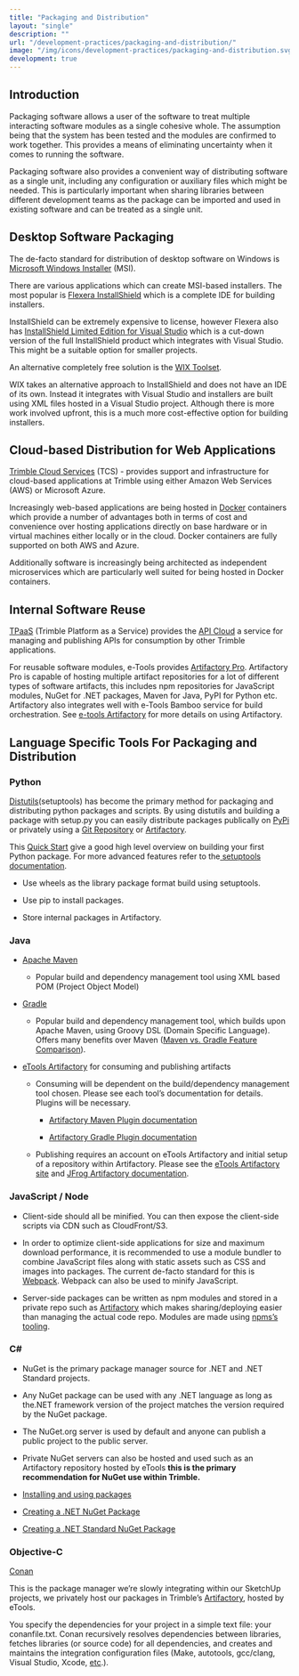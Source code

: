 ```yaml
---
title: "Packaging and Distribution"
layout: "single"
description: ""
url: "/development-practices/packaging-and-distribution/"
image: "/img/icons/development-practices/packaging-and-distribution.svg"
development: true
---
```


## Introduction

Packaging software allows a user of the software to treat multiple interacting software modules as a single cohesive whole. The assumption being that the system has been tested and the modules are confirmed to work together. This provides a means of eliminating uncertainty when it comes to running the software.

Packaging software also provides a convenient way of distributing software as a single unit, including any configuration or auxiliary files which might be needed. This is particularly important when sharing libraries between different development teams as the package can be imported and used in existing software and can be treated as a single unit.

## Desktop Software Packaging

The de-facto standard for distribution of desktop software on Windows is [Microsoft Windows Installer](<https://msdn.microsoft.com/en-us/library/windows/desktop/cc185688(v=vs.85).aspx>) (MSI).

There are various applications which can create MSI-based installers. The most popular is [Flexera InstallShield](https://www.flexerasoftware.com/producer/products/software-installation/installshield-software-installer/) which is a complete IDE for building installers.

InstallShield can be extremely expensive to license, however Flexera also has [InstallShield Limited Edition for Visual Studio](https://info.flexerasoftware.com/IS-EVAL-InstallShield-Limited-Edition-Visual-Studio) which is a cut-down version of the full InstallShield product which integrates with Visual Studio. This might be a suitable option for smaller projects.

An alternative completely free solution is the [WIX Toolset](https://wixtoolset.org/).

WIX takes an alternative approach to InstallShield and does not have an IDE of its own. Instead it integrates with Visual Studio and installers are built using XML files hosted in a Visual Studio project. Although there is more work involved upfront, this is a much more cost-effective option for building installers.

## Cloud-based Distribution for Web Applications

[Trimble Cloud Services](https://sites.google.com/a/trimble.com/tcs/) (TCS) - provides support and infrastructure for cloud-based applications at Trimble using either Amazon Web Services (AWS) or Microsoft Azure.

Increasingly web-based applications are being hosted in [Docker](https://www.docker.com) containers which provide a number of advantages both in terms of cost and convenience over hosting applications directly on base hardware or in virtual machines either locally or in the cloud. Docker containers are fully supported on both AWS and Azure.

Additionally software is increasingly being architected as independent microservices which are particularly well suited for being hosted in Docker containers.

## Internal Software Reuse

[TPaaS](https://sites.google.com/a/trimble.com/tpaas/) (Trimble Platform as a Service) provides the [API Cloud](https://sites.google.com/a/trimble.com/tpaas/projects/api-management/api-management) a service for managing and publishing APIs for consumption by other Trimble applications.

For reusable software modules, e-Tools provides [Artifactory Pro](https://www.jfrog.com/artifactory). Artifactory Pro is capable of hosting multiple artifact repositories for a lot of different types of software artifacts, this includes npm repositories for JavaScript modules, NuGet for .NET packages, Maven for Java, PyPI for Python etc. Artifactory also integrates well with e-Tools Bamboo service for build orchestration. See [ e-tools Artifactory](https://support.trimble.cloud/support/solutions/folders/25000000761) for more details on using Artifactory.

## Language Specific Tools For Packaging and Distribution

### Python

[Distutils](https://docs.python.org/3/library/)(setuptools) has become the primary method for packaging and distributing python packages and scripts. By using distutils and building a package with setup.py you can easily distribute packages publically on [PyPi](https://pypi.python.org/pypi) or privately using a [Git Repository](https://pip.pypa.io/en/stable/reference/pip_install/#git) or [Artifactory](https://www.jfrog.com/confluence/display/RTF/PyPI+Repositories).

This [Quick Start](https://the-hitchhikers-guide-to-packaging.readthedocs.io/en/latest/quickstart.html) give a good high level overview on building your first Python package. For more advanced features refer to the[ setuptools documentation](https://setuptools.readthedocs.io/en/latest/setuptools.html#basic-use).

- Use wheels as the library package format build using setuptools.

- Use pip to install packages.

- Store internal packages in Artifactory.

### Java

- [Apache Maven](https://maven.apache.org/)

  - Popular build and dependency management tool using XML based POM (Project Object Model)

- [Gradle](https://gradle.org/)

  - Popular build and dependency management tool, which builds upon Apache Maven, using Groovy DSL (Domain Specific Language). Offers many benefits over Maven ([Maven vs. Gradle Feature Comparison](https://gradle.org/maven-vs-gradle/)).

- [eTools Artifactory](https://sites.google.com/a/trimble.com/trimble-etools/tools) for consuming and publishing artifacts

  - Consuming will be dependent on the build/dependency management tool chosen. Please see each tool’s documentation for details. Plugins will be necessary.

    - [Artifactory Maven Plugin documentation](https://www.jfrog.com/confluence/display/RTF/Maven+Artifactory+Plugin)

    - [Artifactory Gradle Plugin documentation](https://www.jfrog.com/confluence/display/RTF/Gradle+Artifactory+Plugin)

  - Publishing requires an account on eTools Artifactory and initial setup of a repository within Artifactory. Please see the [eTools Artifactory site](https://sites.google.com/a/trimble.com/trimble-etools/tools) and [JFrog Artifactory documentation](https://www.jfrog.com/confluence/display/RTF/Welcome+to+Artifactory).

### JavaScript / Node

- Client-side should all be minified. You can then expose the client-side scripts via CDN such as CloudFront/S3.

- In order to optimize client-side applications for size and maximum download performance, it is recommended to use a module bundler to combine JavaScript files along with static assets such as CSS and images into packages. The current de-facto standard for this is [Webpack](https://webpack.js.org/). Webpack can also be used to minify JavaScript.

- Server-side packages can be written as npm modules and stored in a private repo such as [Artifactory](https://www.jfrog.com/confluence/display/RTF/Npm+Registry) which makes sharing/deploying easier than managing the actual code repo. Modules are made using [npms’s tooling](https://docs.npmjs.com/getting-started/creating-node-modules).

### C\#

- NuGet is the primary package manager source for .NET and .NET Standard projects.

- Any NuGet package can be used with any .NET language as long as the.NET framework version of the project matches the version required by the NuGet package.

- The NuGet.org server is used by default and anyone can publish a public project to the public server.

- Private NuGet servers can also be hosted and used such as an Artifactory repository hosted by eTools **this is the primary recommendation for NuGet use within Trimble.**

- [Installing and using packages](https://docs.microsoft.com/en-us/nuget/quickstart/use-a-package)

- [Creating a .NET NuGet Package](https://docs.microsoft.com/en-us/nuget/quickstart/create-and-publish-a-package)

- [Creating a .NET Standard NuGet Package](https://docs.microsoft.com/en-us/nuget/guides/create-net-standard-packages-vs2017)

### Objective-C

[Conan](https://conan.io/)

This is the package manager we’re slowly integrating within our SketchUp projects, we privately host our packages in Trimble’s [Artifactory](https://www.jfrog.com/confluence/display/RTF/Npm+Registry), hosted by eTools.

You specify the dependencies for your project in a simple text file: your conanfile.txt. Conan recursively resolves dependencies between libraries, fetches libraries (or source code) for all dependencies, and creates and maintains the integration configuration files (Make, autotools, gcc/clang, Visual Studio, Xcode, [etc](https://docs.conan.io/en/latest/integrations.html).).
